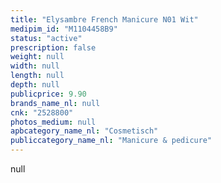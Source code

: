 ```yaml
---
title: "Elysambre French Manicure N01 Wit"
medipim_id: "M1104458B9"
status: "active"
prescription: false
weight: null
width: null
length: null
depth: null
publicprice: 9.90
brands_name_nl: null
cnk: "2528800"
photos_medium: null
apbcategory_name_nl: "Cosmetisch"
publiccategory_name_nl: "Manicure & pedicure"
---
```

null
